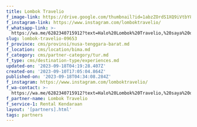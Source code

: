 ```yaml
---
title: Lombok Travelio
f_image-link: https://drive.google.com/thumbnail?id=1abzZOrdS1XQ9iVtbY8IGfCph5jgtXCQX
f_instagram-link: https://www.instagram.com/lomboktravelio/
f_whatsapp-link: >-
  https://wa.me/6282340715912?text=Halo%20Lombok%20Travelio,%20saya%20dapat%20info%20dari%20@loocale.id%20dan%20punya%20pertanyaan
slug: lombok-travelio-09653
f_province: cms/provinsi/nusa-tenggara-barat.md
f_location: cms/location/bima.md
f_category: cms/partner-category/tur.md
f_type: cms/destination-type/experiences.md
updated-on: '2023-09-18T04:19:28.407Z'
created-on: '2023-09-10T17:05:04.864Z'
published-on: '2023-09-18T04:34:08.284Z'
f_instagram: https://www.instagram.com/lomboktravelio/
f_wa-contact: >-
  https://wa.me/6282340715912?text=Halo%20Lombok%20Travelio,%20saya%20dapat%20info%20dari%20@loocale.id%20dan%20punya%20pertanyaan
f_partner-name: Lombok Travelio
f_service-1: Rental Kendaraan
layout: '[partners].html'
tags: partners
---
```



